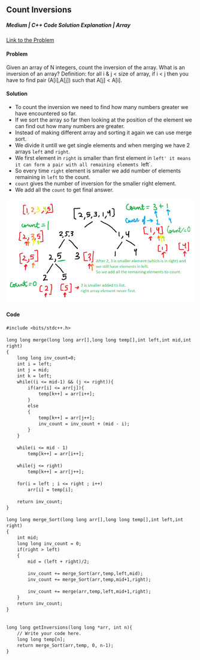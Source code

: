 ## Count Inversions

##### Medium | C++ Code Solution Explanation | Array

[Link to the Problem](https://www.codingninjas.com/codestudio/problems/count-inversions_615?leftPanelTab=0)

#### Problem

Given an array of N integers, count the inversion of the array.
What is an inversion of an array? Definition: for all i & j < size of array, if i < j then you have to find pair (A[i],A[j]) such that A[j] < A[i].

#### Solution

- To count the inversion we need to find how many numbers greater we have encountered so far.
- If we sort the array so far then looking at the position of the element we can find out how many numbers are greater.
- Instead of making different array and sorting it again we can use merge sort.
- We divide it untill we get single elements and when merging we have 2 arrays `left` and `right`.
- We first element in `right` is smaller than first element in `left' it means it can form a pair with all remaining elememts `left`.
- So every time `right` element is smaller we add number of elements remaining in `left` to the count.
- `count` gives the number of inversion for the smaller right element.
- We add all the `count` to get final answer.

![image](../../Images/coding.png)

#### Code

```
#include <bits/stdc++.h>

long long merge(long long arr[],long long temp[],int left,int mid,int right)
{
    long long inv_count=0;
    int i = left;
    int j = mid;
    int k = left;
    while((i <= mid-1) && (j <= right)){
        if(arr[i] <= arr[j]){
            temp[k++] = arr[i++];
        }
        else
        {
            temp[k++] = arr[j++];
            inv_count = inv_count + (mid - i);
        }
    }

    while(i <= mid - 1)
        temp[k++] = arr[i++];

    while(j <= right)
        temp[k++] = arr[j++];

    for(i = left ; i <= right ; i++)
        arr[i] = temp[i];

    return inv_count;
}

long long merge_Sort(long long arr[],long long temp[],int left,int right)
{
    int mid;
    long long inv_count = 0;
    if(right > left)
    {
        mid = (left + right)/2;

        inv_count += merge_Sort(arr,temp,left,mid);
        inv_count += merge_Sort(arr,temp,mid+1,right);

        inv_count += merge(arr,temp,left,mid+1,right);
    }
    return inv_count;
}


long long getInversions(long long *arr, int n){
    // Write your code here.
    long long temp[n];
    return merge_Sort(arr,temp, 0, n-1);
}
```
